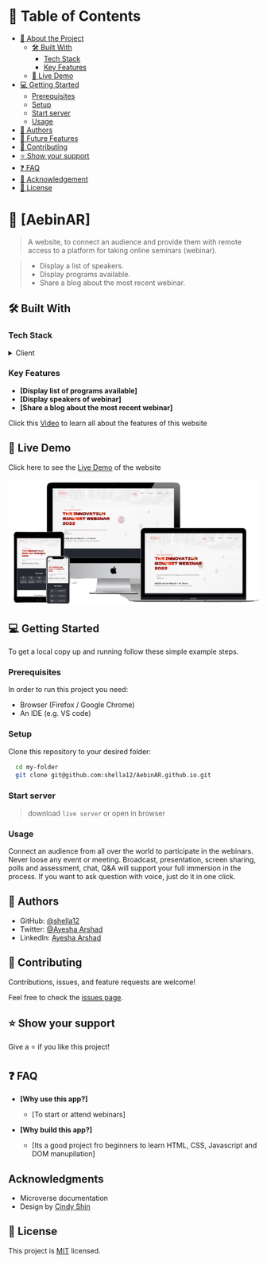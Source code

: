 # 📗 Table of Contents

- [📖 About the Project](#about-project)
  - [🛠 Built With](#built-with)
    - [Tech Stack](#tech-stack)
    - [Key Features](#key-features)
  - [🚀 Live Demo](#live-demo)
- [💻 Getting Started](#getting-started)
  - [Prerequisites](#prerequisites)
  - [Setup](#setup)
  - [Start server](#start-server)
  - [Usage](#usage)
- [👥 Authors](#authors)
- [🔭 Future Features](#future-features)
- [🤝 Contributing](#contributing)
- [⭐️ Show your support](#support)
- [❓ FAQ](#faq)
- [👏 Acknowledgement](#acknowledgments)
- [📝 License](#license)

# 📖 [AebinAR] <a name="about-project"></a>

> A website, to connect an audience and provide them with remote access to a platform for taking online seminars (webinar). 

> - Display a list of speakers.
> - Display programs available.
> - Share a blog about the most recent webinar. 


## 🛠 Built With <a name="built-with"></a>

### Tech Stack <a name="tech-stack"></a>
<details>
  <summary>Client</summary>
  <ul>
    <li><a href="https://www.javascript.com/">Javascript</a></li>
  </ul>
</details>

### Key Features <a name="key-features"></a>

- **[Display list of programs available]**
- **[Display speakers of webinar]**
- **[Share a blog about the most recent webinar]**

Click this [Video](https://www.loom.com/share/10df897914bc4e029701a413df19c05f) to learn all about the features of this website 

## 🚀 Live Demo <a name="live-demo"></a>

Click here to see the [Live Demo](https://shella12.github.io/AebinAR.github.io/) of the website

![](./images/multi-device-mockup.png) 

## 💻 Getting Started <a name="getting-started"></a>

To get a local copy up and running follow these simple example steps.

### Prerequisites

In order to run this project you need:
- Browser (Firefox / Google Chrome)
- An IDE (e.g. VS code)

### Setup

Clone this repository to your desired folder:

```sh
  cd my-folder
  git clone git@github.com:shella12/AebinAR.github.io.git
```

### Start server

> download `live server` or open in browser

### Usage

Connect an audience from all over the world to participate in the webinars. Never loose any event or meeting. Broadcast, presentation, screen sharing, polls and assessment, chat, Q&A will support your full immersion in the process. If you want to ask question with voice, just do it in one click.


## 👥 Authors <a name="authors"></a>

- GitHub: [@shella12](https://github.com/shella12)
- Twitter: [@Ayesha Arshad](https://twitter.com/AyeshaA03712974)
- LinkedIn: [Ayesha Arshad](https://www.linkedin.com/in/ayesha-arshad-a690a015a/)

## 🤝 Contributing <a name="contributing"></a>

Contributions, issues, and feature requests are welcome!

Feel free to check the [issues page](../../issues/).

## ⭐️ Show your support <a name="support"></a>

Give a ⭐️ if you like this project!

## ❓ FAQ <a name="faq"></a>

- **[Why use this app?]**

  - [To start or attend webinars]

- **[Why build this app?]**

  - [Its a good project fro beginners to learn HTML, CSS, Javascript and DOM manupilation]

## Acknowledgments <a name="acknowledgments"></a>

- Microverse documentation
- Design by [Cindy Shin](https://www.behance.net/adagio07)

## 📝 License <a name="license"></a>

This project is [MIT](./LICENSE) licensed.
